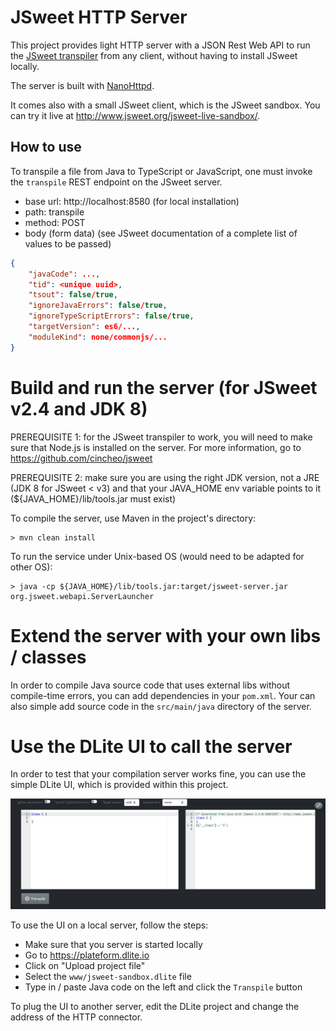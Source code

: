 # JSweet HTTP Server

This project provides light HTTP server with a JSON Rest Web API to run the [JSweet transpiler](https://github.com/cincheo/jsweet) from any client, without having to install JSweet locally.

The server is built with [NanoHttpd](https://github.com/NanoHttpd/nanohttpd).

It comes also with a small JSweet client, which is the JSweet sandbox. You can try it live at http://www.jsweet.org/jsweet-live-sandbox/. 

## How to use

To transpile a file from Java to TypeScript or JavaScript, one must invoke the ``transpile`` REST endpoint on the JSweet server.

- base url: http://localhost:8580 (for local installation)
- path: transpile
- method: POST
- body (form data) (see JSweet documentation of a complete list of values to be passed)
```json
{
    "javaCode": ...,
    "tid": <unique uuid>,
    "tsout": false/true,
    "ignoreJavaErrors": false/true,
    "ignoreTypeScriptErrors": false/true,
    "targetVersion": es6/...,
    "moduleKind": none/commonjs/...
}
``` 

# Build and run the server (for JSweet v2.4 and JDK 8)

PREREQUISITE 1: for the JSweet transpiler to work, you will need to make sure that Node.js is installed on the server. For more information, go to https://github.com/cincheo/jsweet

PREREQUISITE 2: make sure you are using the right JDK version, not a JRE (JDK 8 for JSweet < v3) and that your JAVA_HOME env variable points to it (${JAVA_HOME}/lib/tools.jar must exist)

To compile the server, use Maven in the project's directory:

```
> mvn clean install
```

To run the service under Unix-based OS (would need to be adapted for other OS):

```
> java -cp ${JAVA_HOME}/lib/tools.jar:target/jsweet-server.jar org.jsweet.webapi.ServerLauncher
```

# Extend the server with your own libs / classes

In order to compile Java source code that uses external libs without compile-time errors, you can add dependencies in your ``pom.xml``. Your can also simple add source code in the ``src/main/java`` directory of the server.

# Use the DLite UI to call the server

In order to test that your compilation server works fine, you can use the simple DLite UI, which is provided within this project.

![UI](screenshot.png)

To use the UI on a local server, follow the steps:

- Make sure that you server is started locally
- Go to https://plateform.dlite.io
- Click on "Upload project file"
- Select the ``www/jsweet-sandbox.dlite`` file
- Type in / paste Java code on the left and click the ``Transpile`` button

To plug the UI to another server, edit the DLite project and change the address of the HTTP connector.

```
